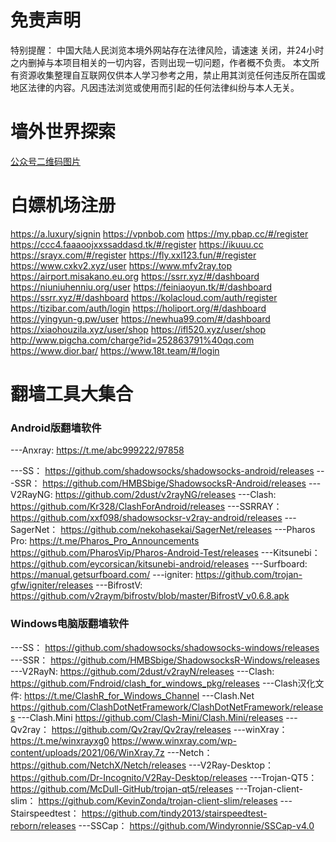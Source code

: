 # 免责声明

特别提醒：
中国大陆人民浏览本境外网站存在法律风险，请速速 关闭，并24小时之内删掉与本项目相关的一切内容，否则出现一切问题，作者概不负责。
本文所有资源收集整理自互联网仅供本人学习参考之用，禁止用其浏览任何违反所在国或地区法律的内容。凡因违法浏览或使用而引起的任何法律纠纷与本人无关。

# 墙外世界探索
[公众号二维码图片](https://user-images.githubusercontent.com/87920233/132252759-aa26b976-76ef-4780-8fda-f169b161f3e3.png)

# 白嫖机场注册

https://a.luxury/signin
https://vpnbob.com
https://my.pbap.cc/#/register
https://ccc4.faaaoojxxssaddasd.tk/#/register
https://ikuuu.cc
https://srayx.com/#/register
https://fly.xxl123.fun/#/register
https://www.cxkv2.xyz/user
https://www.mfv2ray.top
https://airport.misakano.eu.org
https://ssrr.xyz/#/dashboard
https://niuniuhenniu.org/user
https://feiniaoyun.tk/#/dashboard
https://ssrr.xyz/#/dashboard
https://kolacloud.com/auth/register
https://tizibar.com/auth/login
https://holiport.org/#/dashboard
https://yingyun-g.pw/user
https://newhua99.com/#/dashboard
https://xiaohouzila.xyz/user/shop
https://ifl520.xyz/user/shop
http://www.pigcha.com/charge?id=252863791%40qq.com
https://www.dior.bar/
https://www.18t.team/#/login


# 翻墙工具大集合

### Android版翻墙软件

---Anxray:
https://t.me/abc999222/97858

---SS：
https://github.com/shadowsocks/shadowsocks-android/releases
---SSR：
https://github.com/HMBSbige/ShadowsocksR-Android/releases
---V2RayNG:
https://github.com/2dust/v2rayNG/releases
---Clash:
https://github.com/Kr328/ClashForAndroid/releases
---SSRRAY：
https://github.com/xxf098/shadowsocksr-v2ray-android/releases
---SagerNet：
https://github.com/nekohasekai/SagerNet/releases
---Pharos Pro:
https://t.me/Pharos_Pro_Announcements
https://github.com/PharosVip/Pharos-Android-Test/releases
---Kitsunebi：
https://github.com/eycorsican/kitsunebi-android/releases
---Surfboard:
https://manual.getsurfboard.com/
---igniter:
https://github.com/trojan-gfw/igniter/releases
---BifrostV:
https://github.com/v2raym/bifrostv/blob/master/BifrostV_v0.6.8.apk

### Windows电脑版翻墙软件

---SS：
https://github.com/shadowsocks/shadowsocks-windows/releases
---SSR：
https://github.com/HMBSbige/ShadowsocksR-Windows/releases
---V2RayN:
https://github.com/2dust/v2rayN/releases
---Clash:
https://github.com/Fndroid/clash_for_windows_pkg/releases
---Clash汉化文件:
https://t.me/ClashR_for_Windows_Channel
---Clash.Net
https://github.com/ClashDotNetFramework/ClashDotNetFramework/releases
---Clash.Mini
https://github.com/Clash-Mini/Clash.Mini/releases
---Qv2ray：
https://github.com/Qv2ray/Qv2ray/releases
---winXray：
https://t.me/winxrayxg0
https://www.winxray.com/wp-content/uploads/2021/06/WinXray.7z
---Netch：
https://github.com/NetchX/Netch/releases
---V2Ray-Desktop：
https://github.com/Dr-Incognito/V2Ray-Desktop/releases
---Trojan-QT5：
https://github.com/McDull-GitHub/trojan-qt5/releases
---Trojan-client-slim：
https://github.com/KevinZonda/trojan-client-slim/releases
---Stairspeedtest：
https://github.com/tindy2013/stairspeedtest-reborn/releases
---SSCap：
https://github.com/Windyronnie/SSCap-v4.0

